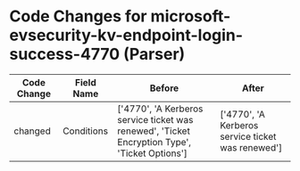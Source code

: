 # Code Changes for microsoft-evsecurity-kv-endpoint-login-success-4770 (Parser)

| Code Change | Field Name | Before | After |
|-------------|------------|--------|-------|
| changed | Conditions | ['4770', 'A Kerberos service ticket was renewed', 'Ticket Encryption Type', 'Ticket Options'] | ['4770', 'A Kerberos service ticket was renewed'] |